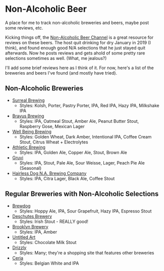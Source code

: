 # Non-Alcoholic Beer

A place for me to track non-alcoholic breweries and beers, maybe post some reviews, etc.

Kicking things off, the [Non-Alcoholic Beer Channel](https://www.youtube.com/channel/UCb_JFQ1H3ktF_xG7fnmfbRQ)
is a great resource for reviews on these beers.  The host quit drinking for dry January in
2019 (I think), and found enough good N/A selections that he just stayed quit afterwards.
Now he posts reviews and gets ahold of some pretty rare selections sometimes as well. (What,
me jealous?)

I'll add some brief reviews here as I think of it.  For now, here's a list of the breweries
and beers I've found (and mostly have tried).

## Non-Alcoholic Breweries

- [Surreal Brewing](https://www.surrealbrewing.com/)
  - Styles: Kolsh, Porter, Pastry Porter, IPA, Red IPA, Hazy IPA, Milkshake IPA
- [Bravus Brewing](https://www.bravus.com/)
  - Styles: IPA, Oatmeal Stout, Amber Ale, Peanut Butter Stout, Raspberry Gose, Mexican Lager
- [Well Being Brewing](https://wellbeingbrewing.com/)
  - Styles: Golden Wheat, Dark Amber, Intentional IPA, Coffee Cream Stout, Citrus Wheat + Electrolytes
- [Athletic Brewing](https://athleticbrewing.com/)
  - Styles: IPA, Golden Ale, Copper Ale, Stout, Brown Ale
- [Gruvi](https://www.getgruvi.com/)
  - Styles: IPA, Stout, Pale Ale, Sour Weisse, Lager, Peach Pie Ale (Seasonal)
- [Hairless Dog N.A. Brewing Company](https://www.drinkhairlessdog.com/)
  - Styles: IPA, Citra Lager, Black Ale, Coffee Stout

## Regular Breweries with Non-Alcoholic Selections

- [Brewdog](https://shopusa.brewdog.com/collections/non-alcoholic)
  - Styles: Hoppy Ale, IPA, Sour Grapefruit, Hazy IPA, Espresso Stout
- [Deschutes Brewery](https://shop.deschutesbrewery.com/na-irish-style-stout-6pk-cans-p102.aspx)
  - Styles: Irish Stout - REALLY good!
- [Brooklyn Brewery](https://brooklynbrewery.com/brooklyn-beers/non-alcoholic/)
  - Styles: IPA, Amber
- [Untitled Art](https://shop.drinkuntitled.com/collections/shop/products/non-alcoholic-chocolate-milk-stout-4-pack?variant=32416426393697)
  - Styles: Chocolate Milk Stout
- [Drizzly](https://drizly.com/beer/specialty-beer-alternatives/non-alcoholic-beer/c197002)
  - Styles: Many; they're a shopping site that features other breweries
- [Ceria](https://na.ceriabrewing.com/)
  - Styles: Belgian White and IPA
